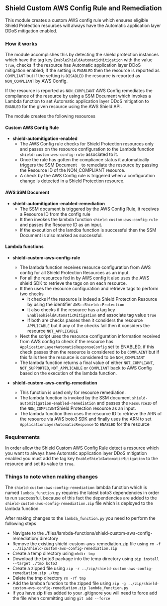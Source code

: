 ## Shield Custom AWS Config Rule and Remediation

This module creates a custom AWS config rule which ensures eligible Shield Protection resources will always have the Automatic application layer DDoS mitigation enabled.


### How it works

The module accomplishes this by detecting the shield protection instances which have the tag key `EnableShieldAutomaticMitigation` with the value `true`, 
checks if the resource has Automatic application layer DDoS mitigation enabled; If the setting is `ENABLED` then the resource is reported as `COMPLIANT` 
but if the setting is `DISABLED` the resource is reported as `NON_COMPLIANT` by AWS Config.


If the resource is reported as `NON_COMPLIANT` AWS Config remediates the compliance of the resource by using a SSM Document which invokes a Lambda function to set 
Automatic application layer DDoS mitigation to `ENABLED` for the given resource using the AWS Shield API.

The module creates the following resources

#### Custom AWS Config Rule

- **shield-automitigation-enabled**
  - The AWS Config rule checks for Shield Protection resources only and passes on the resource configuration to the Lambda function `shield-custom-aws-config-rule` associated to it.
  - Once the rule has gotten the compliance status it automatically triggers the SSM Document ` ` to remediate the resource by passing the Resource ID of the NON_COMPLIANT resource.
  - A check by the AWS Config rule is triggered when a configuration change is detected in a Shield Protection resource.

#### AWS SSM Document

- **shield-automitigation-enabled-remediation**
  - The SSM document is triggered by the AWS Config Rule, it receives a Resource ID from the config rule
  - It then invokes the lambda function `shield-custom-aws-config-rule` and passes the Resource ID as an input.
  - If the execution of the lamdba function is successful then the SSM Document is also marked as successful.

#### Lambda functions

- **shield-custom-aws-config-rule**
  - The lambda function receives resource configuration from AWS config for all Shield Protection Resources as an input.
  - For all the resources fed in by AWS config it also uses the AWS shield SDK to retrieve the tags on on each resource.
  - It then uses the resource configuration and retrieve tags to perform two checks 
    - It checks if the resource is indeed a Shield Protection Resource by using the identifier `AWS::Shield::Protection`
    - It also checks if the resource has a tag key `EnableShieldAutomaticMitigation` and associate tag value `true`
    - If both are checks passes then it considers the resource `APPLICABLE` but if any of the checks fail then it considers the resource `NOT_APPLICABLE`
  - Next the script uses the resource configuration information received from AWS config to check if the resource has `ApplicationLayerAutomaticResponseConfig` set to ENABLED, if this check passes then the resource is considered to be `COMPLAINT` but if this fails then the resource is considered to be `NON_COMPLIANT`
  - The lambda function returns a final value of either `NOT_COMPLIANT`, `NOT_SUPPORTED`, `NOT_APPLICABLE` or `COMPLIANT` back to AWS Config based on the execution of the lambda function.

- **shield-custom-aws-config-remediation**
  - This function is used only for resource remediation.
  - The lambda function is invoked by the SSM document `shield-automitigation-enabled-remediation` and passes the `ResourceID` of the `NON_COMPLIANT`Shield Protection resource as an input.
  - The lambda function then uses the resource ID to retrieve the ARN of the resource via AWS boto3 SDK  and finally uses the ARN to set `ApplicationLayerAutomaticResponse` to `ENABLED` for the resource



### Requirements

In order allow the Shield Custom AWS Config Rule detect a resource which you want to always have Automatic application layer DDoS mitigation enabled you must add the tag key `EnableShieldAutomaticMitigation` to the resource and set its value to `true`. 

### Things to note when making changes

The `shield-custom-aws-config-remediation` lambda function which is named `lambda_function.py` requires the latest boto3 dependencies in order to run successful, because of this fact the dependencies are added to the `shield-custom-aws-config-remediation.zip` file which is deployed to the lambda function.

After making changes to the `lambda_function.py` you need to perform the following steps
- Navigate to the ./files/lambda-functions/shield-custom-aws-config-remediation/ directory
- Remove the existing shield-custom-aws-remediation.zip file using `rm -f ../zip/shield-custom-aws-config-remediation.zip`
- Create a temp directory using `mkdir tmp`
- Download the boto3 package into the temp directory using `pip install --target ./tmp boto3`
- Create a zipped file using `zip -r ../zip/shield-custom-aws-config-remediation.zip ./tmp`
- Delete the tmp directory `rm -rf tmp`
- Add the lambda function to the zipped file using `zip -g ../zip/shield-custom-aws-config-remediation.zip lambda_function.py`
- If you have zip files added to your .gitignore you will need to force add the file when committing using `git add --force`
